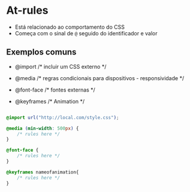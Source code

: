 # At-rules

* Está relacionado ao comportamento do CSS
* Começa com o sinal de `@` seguido do identificador e valor

## Exemplos comuns

- @import /* incluir um CSS externo */
  
- @media /* regras condicionais para dispositivos - responsividade */

- @font-face /* fontes externas */

- @keyframes /* Animation */

``` css

@import url("http://local.com/style.css");

@media (min-width: 500px) {
    /* rules here */
}

@font-face {
    /* rules here */
}

@keyframes nameofanimation{
    /* rules here */
}

```